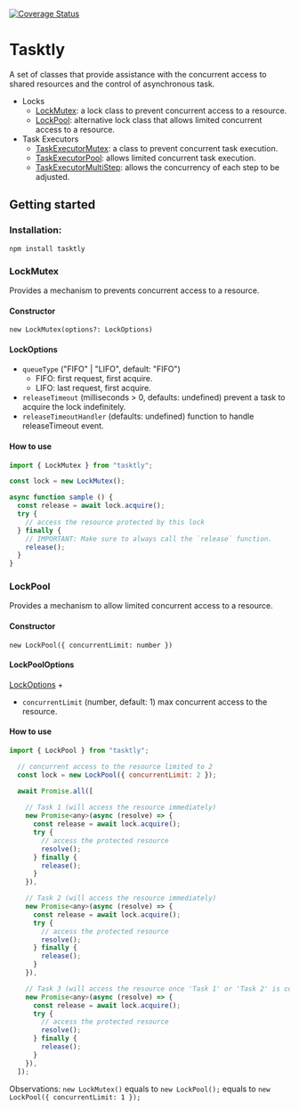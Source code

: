 [![Coverage Status](https://coveralls.io/repos/github/alan-plus/tasktly/badge.svg?branch=development)](https://coveralls.io/github/alan-plus/tasktly?branch=development)
# Tasktly
A set of classes that provide assistance with the concurrent access to shared resources and the control of asynchronous task.
- Locks
  - [LockMutex](#LockMutex): a lock class to prevent concurrent access to a resource.
  - [LockPool](#LockPool): alternative lock class that allows limited concurrent access to a resource.
- Task Executors
  - [TaskExecutorMutex](#TaskExecutorMutex): a class to prevent concurrent task execution.
  - [TaskExecutorPool](#TaskExecutorPool): allows limited concurrent task execution.
  - [TaskExecutorMultiStep](#TaskExecutorMultiStep): allows the concurrency of each step to be adjusted.

## Getting started
### Installation:
```
npm install tasktly
```
### LockMutex
Provides a mechanism to prevents concurrent access to a resource.
#### Constructor
`new LockMutex(options?: LockOptions)`
#### LockOptions
- `queueType` ("FIFO" | "LIFO", default: "FIFO")
  - FIFO: first request, first acquire.
  - LIFO: last request, first acquire.
- `releaseTimeout` (milliseconds > 0, defaults: undefined) prevent a task to acquire the lock indefinitely.
- `releaseTimeoutHandler` (defaults: undefined) function to handle releaseTimeout event.
#### How to use
```js
import { LockMutex } from "tasktly";

const lock = new LockMutex();

async function sample () {
  const release = await lock.acquire();
  try {
    // access the resource protected by this lock
  } finally {
    // IMPORTANT: Make sure to always call the `release` function.
    release();
  }
}
```
### LockPool
Provides a mechanism to allow limited concurrent access to a resource.
#### Constructor
`new LockPool({ concurrentLimit: number })`
#### LockPoolOptions
[LockOptions](#LockOptions) +
- `concurrentLimit` (number, default: 1) max concurrent access to the resource.
#### How to use
```js
import { LockPool } from "tasktly";

  // concurrent access to the resource limited to 2
  const lock = new LockPool({ concurrentLimit: 2 }); 

  await Promise.all([
    
    // Task 1 (will access the resource immediately)
    new Promise<any>(async (resolve) => {
      const release = await lock.acquire();
      try {
        // access the protected resource
        resolve();
      } finally {
        release();
      }
    }),

    // Task 2 (will access the resource immediately)
    new Promise<any>(async (resolve) => {
      const release = await lock.acquire();
      try {
        // access the protected resource
        resolve();
      } finally {
        release();
      }
    }),

    // Task 3 (will access the resource once 'Task 1' or 'Task 2' is completed)
    new Promise<any>(async (resolve) => {
      const release = await lock.acquire();
      try {
        // access the protected resource
        resolve();
      } finally {
        release();
      }
    }),
  ]);
```
Observations: `new LockMutex()` equals to `new LockPool();` equals to `new LockPool({ concurrentLimit: 1 });`
